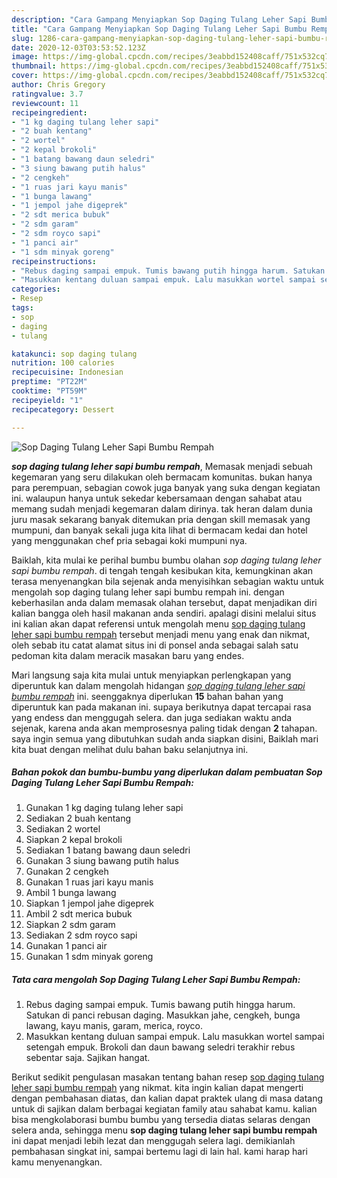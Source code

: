```yaml
---
description: "Cara Gampang Menyiapkan Sop Daging Tulang Leher Sapi Bumbu Rempah, Lezat Sekali"
title: "Cara Gampang Menyiapkan Sop Daging Tulang Leher Sapi Bumbu Rempah, Lezat Sekali"
slug: 1286-cara-gampang-menyiapkan-sop-daging-tulang-leher-sapi-bumbu-rempah-lezat-sekali
date: 2020-12-03T03:53:52.123Z
image: https://img-global.cpcdn.com/recipes/3eabbd152408caff/751x532cq70/sop-daging-tulang-leher-sapi-bumbu-rempah-foto-resep-utama.jpg
thumbnail: https://img-global.cpcdn.com/recipes/3eabbd152408caff/751x532cq70/sop-daging-tulang-leher-sapi-bumbu-rempah-foto-resep-utama.jpg
cover: https://img-global.cpcdn.com/recipes/3eabbd152408caff/751x532cq70/sop-daging-tulang-leher-sapi-bumbu-rempah-foto-resep-utama.jpg
author: Chris Gregory
ratingvalue: 3.7
reviewcount: 11
recipeingredient:
- "1 kg daging tulang leher sapi"
- "2 buah kentang"
- "2 wortel"
- "2 kepal brokoli"
- "1 batang bawang daun seledri"
- "3 siung bawang putih halus"
- "2 cengkeh"
- "1 ruas jari kayu manis"
- "1 bunga lawang"
- "1 jempol jahe digeprek"
- "2 sdt merica bubuk"
- "2 sdm garam"
- "2 sdm royco sapi"
- "1 panci air"
- "1 sdm minyak goreng"
recipeinstructions:
- "Rebus daging sampai empuk. Tumis bawang putih hingga harum. Satukan di panci rebusan daging. Masukkan jahe, cengkeh, bunga lawang, kayu manis, garam, merica, royco."
- "Masukkan kentang duluan sampai empuk. Lalu masukkan wortel sampai setengah empuk. Brokoli dan daun bawang seledri terakhir rebus sebentar saja. Sajikan hangat."
categories:
- Resep
tags:
- sop
- daging
- tulang

katakunci: sop daging tulang 
nutrition: 100 calories
recipecuisine: Indonesian
preptime: "PT22M"
cooktime: "PT59M"
recipeyield: "1"
recipecategory: Dessert

---
```



![Sop Daging Tulang Leher Sapi Bumbu Rempah](https://img-global.cpcdn.com/recipes/3eabbd152408caff/751x532cq70/sop-daging-tulang-leher-sapi-bumbu-rempah-foto-resep-utama.jpg)

<b><i>sop daging tulang leher sapi bumbu rempah</i></b>, Memasak menjadi sebuah kegemaran yang seru dilakukan oleh bermacam komunitas. bukan hanya para perempuan, sebagian cowok juga banyak yang suka dengan kegiatan ini. walaupun hanya untuk sekedar kebersamaan dengan sahabat atau memang sudah menjadi kegemaran dalam dirinya. tak heran dalam dunia juru masak sekarang banyak ditemukan pria dengan skill memasak yang mumpuni, dan banyak sekali juga kita lihat di bermacam kedai dan hotel yang menggunakan chef pria sebagai koki mumpuni nya.



Baiklah, kita mulai ke perihal bumbu bumbu olahan <i>sop daging tulang leher sapi bumbu rempah</i>. di tengah tengah kesibukan kita, kemungkinan akan terasa menyenangkan bila sejenak anda menyisihkan sebagian waktu untuk mengolah sop daging tulang leher sapi bumbu rempah ini. dengan keberhasilan anda dalam memasak olahan tersebut, dapat menjadikan diri kalian bangga oleh hasil makanan anda sendiri. apalagi disini melalui situs ini kalian akan dapat referensi untuk mengolah menu <u>sop daging tulang leher sapi bumbu rempah</u> tersebut menjadi menu yang enak dan nikmat, oleh sebab itu catat alamat situs ini di ponsel anda sebagai salah satu pedoman kita dalam meracik masakan baru yang endes.


Mari langsung saja kita mulai untuk menyiapkan perlengkapan yang diperuntuk kan dalam mengolah hidangan <u><i>sop daging tulang leher sapi bumbu rempah</i></u> ini. seenggaknya diperlukan <b>15</b> bahan bahan yang diperuntuk kan pada makanan ini. supaya berikutnya dapat tercapai rasa yang endess dan menggugah selera. dan juga sediakan waktu anda sejenak, karena anda akan memprosesnya paling tidak dengan <b>2</b> tahapan. saya ingin semua yang dibutuhkan sudah anda siapkan disini, Baiklah mari kita buat dengan melihat dulu bahan baku selanjutnya ini.

<!--inarticleads1-->

##### Bahan pokok dan bumbu-bumbu yang diperlukan dalam pembuatan Sop Daging Tulang Leher Sapi Bumbu Rempah:

1. Gunakan 1 kg daging tulang leher sapi
1. Sediakan 2 buah kentang
1. Sediakan 2 wortel
1. Siapkan 2 kepal brokoli
1. Sediakan 1 batang bawang daun seledri
1. Gunakan 3 siung bawang putih halus
1. Gunakan 2 cengkeh
1. Gunakan 1 ruas jari kayu manis
1. Ambil 1 bunga lawang
1. Siapkan 1 jempol jahe digeprek
1. Ambil 2 sdt merica bubuk
1. Siapkan 2 sdm garam
1. Sediakan 2 sdm royco sapi
1. Gunakan 1 panci air
1. Gunakan 1 sdm minyak goreng




<!--inarticleads2-->

##### Tata cara mengolah Sop Daging Tulang Leher Sapi Bumbu Rempah:

1. Rebus daging sampai empuk. Tumis bawang putih hingga harum. Satukan di panci rebusan daging. Masukkan jahe, cengkeh, bunga lawang, kayu manis, garam, merica, royco.
1. Masukkan kentang duluan sampai empuk. Lalu masukkan wortel sampai setengah empuk. Brokoli dan daun bawang seledri terakhir rebus sebentar saja. Sajikan hangat.




Berikut sedikit pengulasan masakan tentang bahan resep <u>sop daging tulang leher sapi bumbu rempah</u> yang nikmat. kita ingin kalian dapat mengerti dengan pembahasan diatas, dan kalian dapat praktek ulang di masa datang untuk di sajikan dalam berbagai kegiatan family atau sahabat kamu. kalian bisa mengkolaborasi bumbu bumbu yang tersedia diatas selaras dengan selera anda, sehingga menu <b>sop daging tulang leher sapi bumbu rempah</b> ini dapat menjadi lebih lezat dan menggugah selera lagi. demikianlah pembahasan singkat ini, sampai bertemu lagi di lain hal. kami harap hari kamu menyenangkan.
